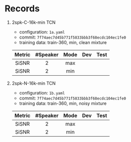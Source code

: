 # Records

1. 2spk-C-16k-min TCN

    - configuration: `1a.yaml`
    - commit: `7f74aec7d45b771f5833bbb3f68ecdc104ec1fe0`
    - training data: train-360, min, clean mixture

    | Metric | #Speaker | Mode | Dev | Test |
    |:---:|:---:|:---:|:---:|:---:|
    | SiSNR | 2 | max |  |  |
    | SiSNR | 2 | min |  |  |

2. 2spk-N-16k-min TCN

    - configuration: `1b.yaml`
    - commit: `7f74aec7d45b771f5833bbb3f68ecdc104ec1fe0`
    - training data: train-360, min, noisy mixture

    | Metric | #Speaker | Mode | Dev | Test |
    |:---:|:---:|:---:|:---:|:---:|
    | SiSNR | 2 | max |  |  |
    | SiSNR | 2 | min |  |  |
